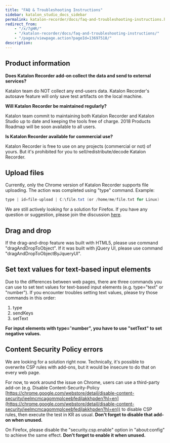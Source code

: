 ```yaml
---
title: "FAQ & Troubleshooting Instructions" 
sidebar: katalon_studio_docs_sidebar
permalink: katalon-recorder/docs/faq-and-troubleshooting-instructions.html 
redirect_from:
    - "/x/7gHR/"
    - "/katalon-recorder/docs/faq-and-troubleshooting-instructions/"
    - "/pages/viewpage.action?pageId=13697518/"
description: 
---
```

Product information
-------------------

**Does Katalon Recorder add-on collect the data and send to external services?**

Katalon team do NOT collect any end-users data. Katalon Recorder's autosave feature will only save test artifacts on the local machine.

**Will Katalon Recorder be maintained regularly?**

Katalon team commit to maintaining both Katalon Recorder and Katalon Studio up to date and keeping the tools free of charge. 2018 Products Roadmap will be soon available to all users.

**Is Katalon Recorder available for commercial use?**

Katalon Recorder is free to use on any projects (commercial or not) of yours. But it's prohibited for you to sell/redistribute/decode Katalon Recorder.

Upload files
------------

Currently, only the Chrome version of Katalon Recorder supports file uploading. The action was completed using "type" command. Example:

```groovy
type | id=file-upload | C:\file.txt (or /home/me/file.txt for Linux)
```

We are still actively looking for a solution for Firefox. If you have any question or suggestion, please join the discussion [here](https://forum.katalon.com/discussion/4833/katalon-automation-recorder-how-to-do-a-file-upload-htmlinputelement).

Drag and drop
-------------

If the drag-and-drop feature was built with HTML5, please use command "dragAndDropToObject". If it was built with jQuery UI, please use command "dragAndDropToObjectByJqueryUI".

Set text values for text-based input elements
---------------------------------------------

Due to the differences between web pages, there are three commands you can use to set text values for text-based input elements (e.g. type="text" or "number"). If you encounter troubles setting text values, please try those commands in this order:

1.  type
2.  sendKeys
3.  setText

**For input elements with type=**"**number", you have to use "setText" to set negative values.**

Content Security Policy errors
------------------------------

We are looking for a solution right now. Technically, it's possible to overwrite CSP rules with add-ons, but it would be insecure to do that on every web page.

For now, to work around the issue on Chrome, users can use a third-party add-on (e.g. Disable Content-Security-Policy [https://chrome.google.com/webstore/detail/disable-content-security/ieelmcmcagommplceebfedjlakkhpden?hl=en](https://chrome.google.com/webstore/detail/disable-content-security/ieelmcmcagommplceebfedjlakkhpden?hl=en)) to disable CSP rules, then execute the test in KR as usual. **Don't forget to disable that add-on when unused.**

On Firefox, please disable the "security.csp.enable" option in "about:config" to achieve the same effect. **Don't forget to enable it when unused.**